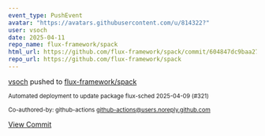 ```yaml
---
event_type: PushEvent
avatar: "https://avatars.githubusercontent.com/u/814322?"
user: vsoch
date: 2025-04-11
repo_name: flux-framework/spack
html_url: https://github.com/flux-framework/spack/commit/604847dc9baa27171b2fa3d9bbd79fcc915be44e
repo_url: https://github.com/flux-framework/spack
---
```


<a href='https://github.com/vsoch' target='_blank'>vsoch</a> pushed to <a href='https://github.com/flux-framework/spack' target='_blank'>flux-framework/spack</a>

<small>Automated deployment to update package flux-sched 2025-04-09 (#321)

Co-authored-by: github-actions <github-actions@users.noreply.github.com></small>

<a href='https://github.com/flux-framework/spack/commit/604847dc9baa27171b2fa3d9bbd79fcc915be44e' target='_blank'>View Commit</a>